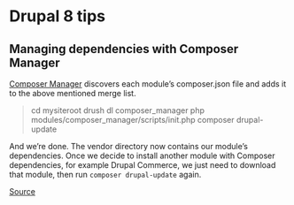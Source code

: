 # Drupal 8 tips

## Managing dependencies with Composer Manager

[Composer Manager](https://drupal.org/project/composer_manager) discovers each module’s composer.json file and adds it to the above mentioned merge list.

> cd mysiteroot
> drush dl composer_manager
> php modules/composer_manager/scripts/init.php
> composer drupal-update

And we’re done. The vendor directory now contains our module’s dependencies.
Once we decide to install another module with Composer dependencies, for example Drupal Commerce, we just need to download that module, then run `composer drupal-update` again.

[Source](https://bojanz.wordpress.com/2015/09/18/d8-composer-definitive-intro/)
